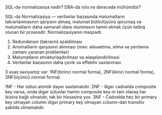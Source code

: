 SQL-də normalizasiya nədir? DBA-da rolu nə dərəcədə mühümdür?

SQL-də Normalizasiya — verilənlər bazasında məlumatların təkrarlanmasının qarşısını almaq, məlumat bütövlüyünü qorumaq və məlumatların daha səmərəli idarə olunmasını təmin etmək üçün tətbiq olunan bir prosesdir.
Normalizasiyanın məqsədi:
1. Redundansın (təkrarın) azaldılması
2. Anomalilərin qarşısının alınması
 (məs: əlavəetmə, silmə və yeniləmə zamanı yaranan problemlər)
3. Məlumatların strukturlaşdırılması və əlaqələndirilməsi
4. Verilənlər bazasının daha çevik və effektiv saxlanması

3 əsas səviyəmiz var: 
1NF(birinci normal forma),
2NF(ikinci normal forma),
3NF(üçüncü normal forma)

1NF - Hər sütun atomik dəyər saxlamalıdır.
2NF - Əgər cədvəldə composite key varsa, onda digər sütunlar həmin composite key-in tam olaraq hər ikisinə bağlı olmalıdır, tək bir hissəsinə yox.
3NF - Cədvəldə heç bir primary key olmayan column digər primary key olmayan column-dan transitiv şəkildə olmamalıdır.
